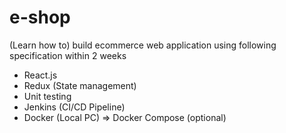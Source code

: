# e-shop

(Learn how to) build ecommerce web application using following specification within 2 weeks

* React.js
* Redux (State management)
* Unit testing
* Jenkins (CI/CD Pipeline)
* Docker (Local PC) => Docker Compose (optional)